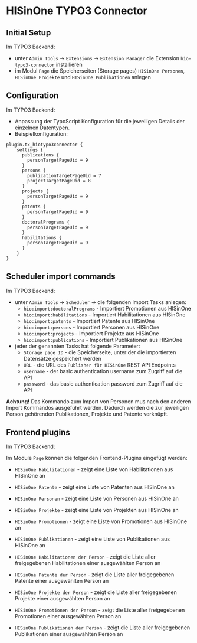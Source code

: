 # HISinOne TYPO3 Connector

## Initial Setup

Im TYPO3 Backend:
* unter `Admin Tools` -> `Extensions` -> `Extension Manager` die Extension `hio-typo3-connector` installieren
* im Modul `Page` die Speicherseiten (Storage pages) `HISinOne Personen`, `HISinOne Projekte` und `HISinOne Publikationen` anlegen

## Configuration

Im TYPO3 Backend:
* Anpassung der TypoScript Konfiguration für die jeweiligen Details der einzelnen Datentypen.
* Beispielkonfiguration:

```
plugin.tx_hiotypo3connector {
    settings {
      publications {
        personTargetPageUid = 9
      }
      persons {
        publicationTargetPageUid = 7
        projectTargetPageUid = 8
      }
      projects {
        personTargetPageUid = 9
      }
      patents {
        personTargetPageUid = 9
      }
      doctoralPrograms {
        personTargetPageUid = 9
      }
      habilitations {
        personTargetPageUid = 9
      }
    }
}
```

## Scheduler import commands

Im TYPO3 Backend:
* unter `Admin Tools` -> `Scheduler` -> die folgenden Import Tasks anlegen:
  * `hio:import:doctoralPrograms` - Importiert Promotionen aus HISinOne
  * `hio:import:habilitations` - Importiert Habilitationen aus HISinOne
  * `hio:import:patents` - Importiert Patente aus HISinOne
  * `hio:import:persons` - Importiert Personen aus HISinOne
  * `hio:import:projects` - Importiert Projekte aus HISinOne
  * `hio:import:publications` - Importiert Publikationen aus HISinOne
* jeder der genannten Tasks hat folgende Parameter:
  * `Storage page ID` - die Speicherseite, unter der die importierten Datensätze gespeichert werden
  * `URL` - die URL des `Publisher für HISinOne` REST API Endpoints
  * `username` - der basic authentication username zum Zugriff auf die API
  * `password` - das basic authentication password zum Zugriff auf die API

**Achtung!** Das Kommando zum Import von Personen mus nach den anderen Import Kommandos ausgeführt werden.
Dadurch werden die zur jeweiligen Person gehörenden Publikationen, Projekte und Patente verknüpft.

## Frontend plugins

Im TYPO3 Backend:

Im Module `Page` können die folgenden Frontend-Plugins eingefügt werden:

  * `HISinOne Habilitationen` - zeigt eine Liste von Habilitationen aus HISinOne an
  * `HISinOne Patente` - zeigt eine Liste von Patenten aus HISinOne an
  * `HISinOne Personen` - zeigt eine Liste von Personen aus HISinOne an
  * `HISinOne Projekte` - zeigt eine Liste von Projekten aus HISinOne an
  * `HISinOne Promotionen` - zeigt eine Liste von Promotionen aus HISinOne an
  * `HISinOne Publikationen` - zeigt eine Liste von Publikationen aus HISinOne an


  * `HISinOne Habilitationen der Person` - zeigt die Liste aller freigegebenen Habilitationen einer ausgewählten Person an
  * `HISinOne Patente der Person` - zeigt die Liste aller freigegebenen Patente einer ausgewählten Person an
  * `HISinOne Projekte der Person` - zeigt die Liste aller freigegebenen Projekte einer ausgewählten Person an
  * `HISinOne Promotionen der Person` - zeigt die Liste aller freigegebenen Promotionen einer ausgewählten Person an
  * `HISinOne Publikationen der Person` - zeigt die Liste aller freigegebenen Publikationen einer ausgewählten Person an
